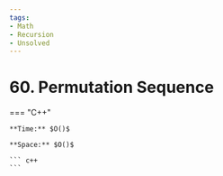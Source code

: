 ```yaml
---
tags:
- Math
- Recursion
- Unsolved
---
```



# 60. Permutation Sequence

=== "C++"

    **Time:** $O()$

    **Space:** $O()$

    ``` c++
    ```